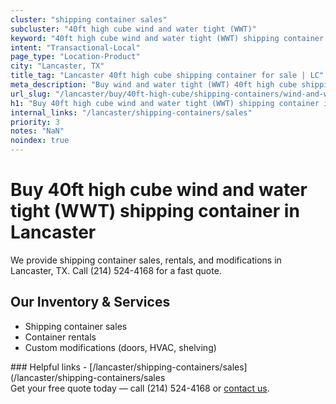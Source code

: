 ```yaml
---
cluster: "shipping container sales"
subcluster: "40ft high cube wind and water tight (WWT)"
keyword: "40ft high cube wind and water tight (WWT) shipping container for sale Lancaster, TX"
intent: "Transactional-Local"
page_type: "Location-Product"
city: "Lancaster, TX"
title_tag: "Lancaster 40ft high cube shipping container for sale | LC"
meta_description: "Buy wind and water tight (WWT) 40ft high cube shipping container sale with local delivery in Lancaster, TX. LC Container — local Since 2003. Request a fast quote today."
url_slug: "/lancaster/buy/40ft-high-cube/shipping-containers/wind-and-water-tight-wwt"
h1: "Buy 40ft high cube wind and water tight (WWT) shipping container in Lancaster"
internal_links: "/lancaster/shipping-containers/sales"
priority: 3
notes: "NaN"
noindex: true
---
```


# Buy 40ft high cube wind and water tight (WWT) shipping container in Lancaster

We provide shipping container sales, rentals, and modifications in Lancaster, TX. Call (214) 524-4168 for a fast quote.

## Our Inventory & Services
- Shipping container sales
- Container rentals
- Custom modifications (doors, HVAC, shelving)

<div data-section="internal-links">
### Helpful links
- [/lancaster/shipping-containers/sales](/lancaster/shipping-containers/sales
</div>

<div data-section="cta">
Get your free quote today — call (214) 524-4168 or <a href="/contact">contact us</a>.
</div>

<script type="application/ld+json">{"@context":"https://schema.org","@type":"FAQPage","mainEntity":[{"@type":"Question","name":"How much does delivery cost in Lancaster, TX?","acceptedAnswer":{"@type":"Answer","text":"Delivery costs vary by distance and container size. Most deliveries in Lancaster, TX range from $150-$300. Call (214) 524-4168 for an exact quote based on your specific location."}},{"@type":"Question","name":"Do you offer financing or payment plans?","acceptedAnswer":{"@type":"Answer","text":"We accept major credit cards, checks, and can discuss commercial terms for bulk purchases. Call (214) 524-4168 to discuss options."}},{"@type":"Question","name":"Can you customize containers in Lancaster, TX?","acceptedAnswer":{"@type":"Answer","text":"Yes — we perform modifications like doors, HVAC, insulation, and shelving. Request a custom quote at (214) 524-4168 or via our contact form."}}]}</script>
